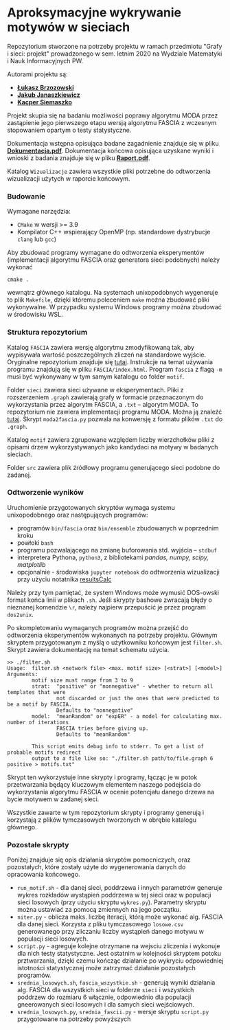 # Aproksymacyjne wykrywanie motywów w sieciach

Repozytorium stworzone na potrzeby projektu w ramach przedmiotu "Grafy i sieci: projekt"
prowadzonego w sem. letnim 2020 na Wydziale Matematyki i Nauk Informacyjnych PW.

Autorami projektu są:

* **[Łukasz Brzozowski](https://github.com/lukaszbrzozowski)**
* **[Jakub Janaszkiewicz](https://github.com/JakuJ)**
* **[Kacper Siemaszko](https://github.com/Siemashko)**

Projekt skupia się na badaniu możliwości poprawy algorytmu MODA przez zastąpienie jego pierwszego etapu
wersją algorytmu FASCIA z wczesnym stopowaniem opartym o testy statystyczne.

Dokumentacja wstępna opisująca badane zagadnienie znajduje się w pliku **[Dokumentacja.pdf](Dokumentacja.pdf)**.
Dokumentacja końcowa opisująca uzyskane wyniki i wnioski z badania znajduje się w pliku **[Raport.pdf](Raport.pdf)**.

Katalog `Wizualizacje` zawiera wszystkie pliki potrzebne do odtworzenia wizualizacji użytych w raporcie końcowym.

### Budowanie
Wymagane narzędzia:

* `CMake` w wersji >= 3.9
* Kompilator C++ wspierający OpenMP (np. standardowe dystrybucje `clang` lub `gcc`)

Aby zbudować programy wymagane do odtworzenia eksperymentów (implementacji algorytmu FASCIA
oraz generatora sieci podobnych) należy wykonać

```shell script
cmake .
```

wewnątrz głównego katalogu. Na systemach unixopodobnych wygeneruje to plik `Makefile`, dzięki któremu
poleceniem `make` można zbudować pliki wykonywalne. W przypadku systemu Windows programy można zbudować w środowisku WSL.

### Struktura repozytorium

Katalog `FASCIA` zawiera wersję algorytmu zmodyfikowaną tak, aby wypisywała wartość poszczególnych zliczeń na standardowe wyjście.
Oryginalne repozytorium znajduje się [tutaj](http://fascia-psu.sourceforge.net).
Instrukcje na temat używania programu znajdują się w pliku `FASCIA/index.html`.
Program `fascia` z flagą `-m` musi być wykonywany w tym samym katalogu co folder `motif`. 

Folder `sieci` zawiera sieci używane w eksperymentach. Pliki z rozszerzeniem `.graph` zawierają grafy w formacie
przeznaczonym do wykorzystania przez algorytm FASCIA, a `.txt` – algorytm MODA. To repozytorium nie zawiera
implementacji programu MODA. Można ją znaleźć [tutaj](https://github.com/smbadiwe/ParaMODA). Skrypt `moda2fascia.py`
pozwala na konwersję z formatu plików `.txt` do `.graph`.

Katalog `motif` zawiera zgrupowane względem liczby wierzchołków pliki z opisami drzew wykorzystywanych jako kandydaci na motywy
w badanych sieciach.

Folder `src` zawiera plik źródłowy programu generującego sieci podobne do zadanej.

### Odtworzenie wyników

Uruchomienie przygotowanych skryptów wymaga systemu unixopodobnego oraz następujących programów:

* programów `bin/fascia` oraz `bin/ensemble` zbudowanych w poprzednim kroku 
* powłoki `bash`
* programu pozwalającego na zmianę buforowania std. wyjścia – `stdbuf`
* interpretera Pythona, `python3`, z bibliotekami *pandas, numpy, scipy, matplotlib*
* opcjonalnie - środowiska `jupyter notebook` do odtworzenia wizualizacji przy użyciu notatnika [resultsCalc](Wizualizacje/resultsCalc.ipynb)

Należy przy tym pamiętać, że system Windows może wymusić DOS-owski format końca linii w plikach `.sh`. Jeśli
skrypty bashowe zwracają błędy o nieznanej komendzie `\r`, należy najpierw przepuścić je przez program `dos2unix`.

Po skompletowaniu wymaganych programów można przejść do odtworzenia eksperymentów wykonanych na potrzeby
projektu. Głównym skryptem przygotowanym z myślą o użytkowniku końcowym jest `filter.sh`. Skrypt zawiera dokumentację
na temat schematu użycia.

```shell script
>> ./filter.sh
Usage:  filter.sh <network file> <max. motif size> [<strat>] [<model>]
Arguments:
        motif size must range from 3 to 9
        strat:  "positive" or "nonnegative" - whether to return all templates that were
                not discarded or just the ones that were predicted to be a motif by FASCIA.
                Defaults to "nonnegative"
        model:  "meanRandom" or "expER" - a model for calculating max. number of iterations
                FASCIA tries before giving up.
                Defaults to "meanRandom"

        This script emits debug info to stderr. To get a list of probable motifs redirect
        output to a file like so: "./filter.sh path/to/file.graph 6 positive > motifs.txt"
```

Skrypt ten wykorzystuje inne skrypty i programy, łącząc je w potok przetwarzania będący kluczowym elementem
naszego podejścia do wykorzystania algorytmu FASCIA w ocenie potencjału danego drzewa na bycie motywem w
zadanej sieci.

Wszystkie zawarte w tym repozytorium skrypty i programy generują i korzystają z plików tymczasowych tworzonych w obrębie katalogu głównego.

### Pozostałe skrypty

Poniżej znajduje się opis działania skryptów pomocniczych, oraz pozostałych,
które zostały użyte do wygenerowania danych do opracowania końcowego.

* `run_motif.sh` - dla danej sieci, poddrzewa i innych parametrów generuje wykres rozkładów wystąpień poddrzewa w tej sieci
oraz w populacji sieci losowych (przy użyciu skryptu `wykres.py`). Parametry skryptu można ustawiać za pomocą zmiennych na jego początku.
* `niter.py` - oblicza maks. liczbę iteracji, którą może wykonać alg. FASCIA dla danej sieci. Korzysta z pliku tymczasowego
`losowe.csv` generowanego przy zliczaniu liczby wystąpień danego motywu w populacji sieci losowych.
* `script.py` - agreguje kolejne otrzymane na wejsciu zliczenia i wykonuje dla nich testy statystyczne. Jest ostatnim w kolejności
skryptem potoku prztwarzania, dzięki czemu kończąc działanie po wykryciu odpowiedniej istotności statystycznej
może zatrzymać działanie pozostałych programów.
* `srednia_losowych.sh`, `fascia_wszystkie.sh` - generują wyniki działania alg. FASCIA dla wszystkich sieci w folderze
`sieci` i wszystkich poddrzew do rozmiaru 6 włącznie, odpowiednio dla populacji gneerowanych sieci losowych i dla
samych sieci wejściowych.
* `srednia_losowych.py`, `srednia_fascii.py` - wersje skryptu `script.py` przygotowane na potrzeby powyższych
